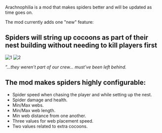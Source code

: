 Arachnophilia is a mod that makes spiders better and will be updated as time goes on.

The mod currently adds one "new" feature:
## Spiders will string up cocoons as part of their nest building without needing to kill players first
![1](https://i.imgur.com/aRhLMRL.png)
![2](https://i.imgur.com/N8Ovuqv.png)

*”…they weren’t part of our crew… must’ve been left behind.*

## The mod makes spiders highly configurable:
- Spider speed when chasing the player and while setting up the nest.
- Spider damage and health.
- Min/Max webs.
- Min/Max web length.
- Min web distance from one another.
- Three values for web placement speed.
- Two values related to extra cocoons.
